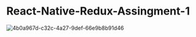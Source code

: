 # React-Native-Redux-Assingment-1

![4b0a967d-c32c-4a27-9def-66e9b8b91d46](https://user-images.githubusercontent.com/99382449/224555404-a82728d5-25fb-4055-ac73-d5bff6c856fe.jpeg)
